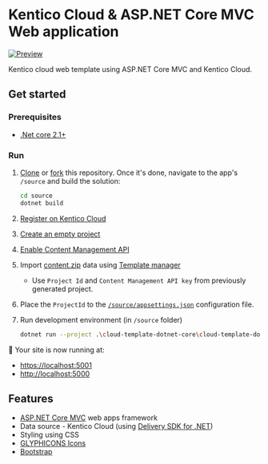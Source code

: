 # Kentico Cloud & ASP.NET Core MVC Web application

[![Preview](https://img.shields.io/badge/-Preview-brightgreen.svg)](http://cloud-template-dotnet-core-dev-as.azurewebsites.net/)

Kentico cloud web template using ASP.NET Core MVC and Kentico Cloud.

## Get started

### Prerequisites

* [.Net core 2.1+](https://dotnet.microsoft.com/download)

### Run

1. [Clone](https://git-scm.com/docs/git-clone) or [fork](https://hub.github.com/hub-fork.1.html) this repository. Once it's done, navigate to the app's `/source`  and build the solution:

    ```sh
    cd source
    dotnet build
    ```

1. [Register on Kentico Cloud](http://app.kenticocloud.com)
1. [Create an empty project](https://docs.kenticocloud.com/tutorials/set-up-projects/manage-projects/adding-projects)
1. [Enable Content Management API](https://docs.kenticocloud.com/tutorials/set-up-projects/migrate-content/importing-to-kentico-cloud#a-enabling-the-api-for-your-project)
1. Import [content.zip](/content.zip) data using [Template manager](https://kentico.github.io/cloud-template-manager/import-from-file)
    * Use `Project Id` and `Content Management API key` from previously generated project.
1. Place the `ProjectId` to the  [`/source/appsettings.json`](/source/appsettings.js#L9) configuration file.
1. Run development environment (in `/source` folder)

    ```sh
    dotnet run --project .\cloud-template-dotnet-core\cloud-template-dotnet-core.csproj
    ```

🚀 Your site is now running at:

* [https://localhost:5001](https://localhost:5001)
* [http://localhost:5000](http://localhost:5000)

## Features

* [ASP.NET Core MVC](https://docs.microsoft.com/aspnet/core/mvc/overview) web apps framework
* Data source - Kentico Cloud (using [Delivery SDK for .NET](https://github.com/Kentico/delivery-sdk-net))
* Styling using CSS
* [GLYPHICONS Icons](https://www.glyphicons.com/)
* [Bootstrap](https://getbootstrap.com/)
